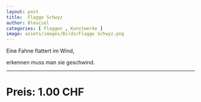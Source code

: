 ```yaml
---
layout: post
title:  Flagge Schwyz
author: Bleuciel
categories: [ Flaggen , Kunstwerke ]
image: assets/images/Bilds/Flagge Schwyz.png
---
```


Eine Fahne flattert im Wind,

erkennen muss man sie geschwind.

-----

# Preis: 1.00 CHF
